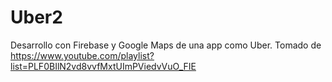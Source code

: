 # Uber2
Desarrollo con Firebase y Google Maps de una app como Uber. Tomado de https://www.youtube.com/playlist?list=PLF0BIlN2vd8vvfMxtUImPViedvVuO_FIE
